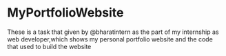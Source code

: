 # MyPortfolioWebsite
These is a task that given by @bharatintern as the part of my internship as web developer,which shows my personal portfolio website and the code that used to build the website
